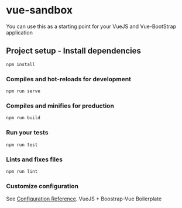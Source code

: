 # vue-sandbox
You can use this as a starting point for your VueJS and Vue-BootStrap application


## Project setup - Install dependencies
```
npm install
```

### Compiles and hot-reloads for development
```
npm run serve
```

### Compiles and minifies for production
```
npm run build
```

### Run your tests
```
npm run test
```

### Lints and fixes files
```
npm run lint
```

### Customize configuration
See [Configuration Reference](https://cli.vuejs.org/config/).
VueJS + Boostrap-Vue Boilerplate

